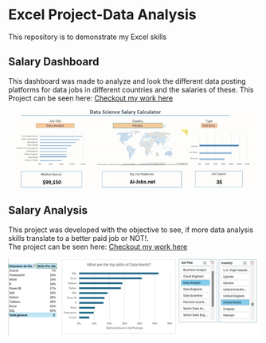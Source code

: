 # Excel Project-Data Analysis
 This repository is to demonstrate my Excel skills  

## Salary Dashboard  
This dashboard was made to analyze and look the different data posting platforms for data jobs in different countries and the salaries of these. 
This Project can be seen here: [Checkout my work here](Salary_Dashboard.xlsx)

![Salary Dashboard-Final Dashboard](user_attachments/assets/Salary_Dash.gif)

## Salary Analysis
This project was developed with the objective to see, if more data analysis skills translate to a better paid job or NOT!.  
The project can be seen here: [Checkout my work here](Project_Analysis.xlsx)

![Salary Analysis](user_attachments/assets/skill_job_analysis.png)